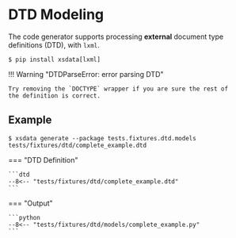 # DTD Modeling

The code generator supports processing **external** document type definitions (DTD),
with `lxml`.

```console
$ pip install xsdata[lxml]
```

!!! Warning "DTDParseError: error parsing DTD"

    Try removing the `DOCTYPE` wrapper if you are sure the rest of
    the definition is correct.

## Example

```console
$ xsdata generate --package tests.fixtures.dtd.models tests/fixtures/dtd/complete_example.dtd
```

=== "DTD Definition"

    ```dtd
    --8<-- "tests/fixtures/dtd/complete_example.dtd"
    ```

=== "Output"

    ```python
    --8<-- "tests/fixtures/dtd/models/complete_example.py"
    ```
